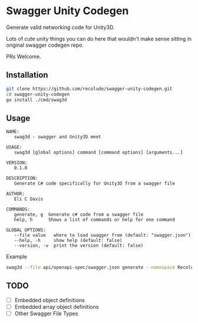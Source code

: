 # Swagger Unity Codegen

Generate valid networking code for Unity3D. 

Lots of cute unity things you can do here that wouldn't make sense sitting in original swagger codegen repo.

PRs Welcome.

## Installation

```bash
git clone https://github.com/recolude/swagger-unity-codegen.git
cd swagger-unity-codegen
go install ./cmd/swag3d
```

## Usage

```
NAME:
   swag3d - swagger and Unity3D meet

USAGE:
   swag3d [global options] command [command options] [arguments...]

VERSION:
   0.1.0

DESCRIPTION:
   Generate C# code specifically for Unity3D from a swagger file

AUTHOR:
   Eli C Davis

COMMANDS:
   generate, g  Generate c# code from a swagger file
   help, h      Shows a list of commands or help for one command

GLOBAL OPTIONS:
   --file value   where to load swagger from (default: "swagger.json")
   --help, -h     show help (default: false)
   --version, -v  print the version (default: false)
```

Example

```bash
swag3d --file api/openapi-spec/swagger.json generate --namespace Recolude.API > API.cs
```

## TODO

- [ ] Embedded object definitions
- [ ] Embedded array object definitions
- [ ] Other Swagger File Types
